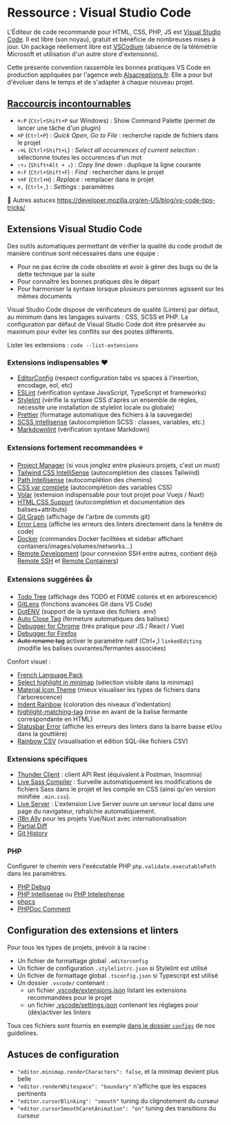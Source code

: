 # Ressource : Visual Studio Code

L'Éditeur de code recommandé pour HTML, CSS, PHP, JS est [Visual Studio Code](https://code.visualstudio.com/). Il est libre (son noyau), gratuit et bénéficie de nombreuses mises à jour. Un package réellement libre est [VSCodium](https://vscodium.com/) (absence de la télémétrie Microsoft et utilisation d'un autre store d'extensions).

Cette présente convention rassemble les bonnes pratiques VS Code en production appliquées par l'agence web [Alsacreations.fr](https://www.alsacreations.fr/). Elle a pour but d'évoluer dans le temps et de s'adapter à chaque nouveau projet.

## [Raccourcis incontournables](https://code.visualstudio.com/docs/getstarted/keybindings#_keyboard-shortcuts-reference)

- `⌘⇧P` (`Ctrl+Shift+P` sur Windows) : Show Command Palette (permet de lancer une tâche d'un plugin)
- `⌘P` (`Ctrl+P`) : _Quick Open_, _Go to File_ : recherche rapide de fichiers dans le projet
- `⇧⌘L` (`Ctrl+Shift+L`) : _Select all occurrences of current selection_ : sélectionne toutes les occurences d'un mot
- `⇧⌥↓` (`Shift+Alt + ↓`) : _Copy line down_ : duplique la ligne courante
- `⌘⇧F` (`Ctrl+Shift+F`) : _Find_ : rechercher dans le projet
- `⌥⌘F` (`Ctrl+H`) : _Replace_ : remplacer dans le projet
- `⌘,` (`Ctrl+,`) : _Settings_ : paramètres

🔖 Autres astuces <https://developer.mozilla.org/en-US/blog/vs-code-tips-tricks/>

## Extensions Visual Studio Code

Des outils automatiques permettant de vérifier la qualité du code produit de manière continue sont nécessaires dans une équipe&nbsp;:

- Pour ne pas écrire de code obsolète et avoir à gérer des bugs ou de la dette technique par la suite
- Pour connaître les bonnes pratiques dès le départ
- Pour harmoniser la syntaxe lorsque plusieurs personnes agissent sur les mêmes documents

Visual Studio Code dispose de vérificateurs de qualité (Linters) par défaut, au minimum dans les langages suivants&nbsp;: CSS, SCSS et PHP. La configuration par défaut de Visual Studio Code doit être préservée au maximum pour éviter les conflits sur des postes différents.

Lister les extensions : `code --list-extensions`

### Extensions indispensables ❤️

- [EditorConfig](https://marketplace.visualstudio.com/items?itemName=EditorConfig.EditorConfig) (respect configuration tabs vs spaces à l'insertion, encodage, eol, etc)
- [ESLint](https://marketplace.visualstudio.com/items?itemName=dbaeumer.vscode-eslint) (vérification syntaxe JavaScript, TypeScript et frameworks)
- [Stylelint](https://marketplace.visualstudio.com/items?itemName=stylelint.vscode-stylelint) (vérifie la syntaxe CSS d'après un ensemble de règles, nécessite une installation de stylelint locale ou globale)
- [Prettier](https://marketplace.visualstudio.com/items?itemName=esbenp.prettier-vscode) (formatage automatique des fichiers à la sauvegarde)
- [SCSS Intellisense](https://marketplace.visualstudio.com/items?itemName=mrmlnc.vscode-scss) (autocomplétion SCSS : classes, variables, etc.)
- [Markdownlint](https://marketplace.visualstudio.com/items?itemName=DavidAnson.vscode-markdownlint) (vérification syntaxe Markdown)

### Extensions fortement recommandées ⭐

- [Project Manager](https://marketplace.visualstudio.com/items?itemName=alefragnani.project-manager) (si vous jonglez entre plusieurs projets, c'est un must)
- [Tailwind CSS IntelliSense](https://marketplace.visualstudio.com/items?itemName=bradlc.vscode-tailwindcss) (autocomplétion des classes Tailwind)
- [Path Intellisense](https://marketplace.visualstudio.com/items?itemName=christian-kohler.path-intellisense) (autocomplétion des chemins)
- [CSS var complete](https://marketplace.visualstudio.com/items?itemName=phoenisx.cssvar) (autocomplétion des variables CSS)
- [Volar](https://marketplace.visualstudio.com/items?itemName=vue.volar) (extension indispensable pour tout projet pour Vuejs / Nuxt)
- [HTML CSS Support](https://marketplace.visualstudio.com/items?itemName=ecmel.vscode-html-css) (autocomplétion et documentation des balises+attributs)
- [Git Graph](https://marketplace.visualstudio.com/items?itemName=mhutchie.git-graph) (affichage de l'arbre de commits git)
- [Error Lens](https://marketplace.visualstudio.com/items?itemName=usernamehw.errorlens) (affiche les erreurs des linters directement dans la fenêtre de code)
- [Docker](https://marketplace.visualstudio.com/items?itemName=ms-azuretools.vscode-docker) (commandes Docker facilitées et sidebar affichant containers/images/volumes/networks...)
- [Remote Development](https://marketplace.visualstudio.com/items?itemName=ms-vscode-remote.vscode-remote-extensionpack) (pour connexion SSH entre autres, contient déjà [Remote SSH](https://marketplace.visualstudio.com/items?itemName=ms-vscode-remote.remote-ssh) et [Remote Containers](https://marketplace.visualstudio.com/items?itemName=ms-vscode-remote.remote-containers))

### Extensions suggérées 👍

- [Todo Tree](https://marketplace.visualstudio.com/items?itemName=Gruntfuggly.todo-tree) (affichage des TODO et FIXME colorés et en arborescence)
- [GitLens](https://marketplace.visualstudio.com/items?itemName=eamodio.gitlens) (fonctions avancées Git dans VS Code)
- [DotENV](https://marketplace.visualstudio.com/items?itemName=mikestead.dotenv) (support de la syntaxe des fichiers .env)
- [Auto Close Tag](https://marketplace.visualstudio.com/items?itemName=formulahendry.auto-close-tag) (fermeture automatiques des balises)
- [Debugger for Chrome](https://marketplace.visualstudio.com/items?itemName=msjsdiag.debugger-for-chrome) (très pratique pour JS / React / Vue)
- [Debugger for Firefox](https://marketplace.visualstudio.com/items?itemName=firefox-devtools.vscode-firefox-debug)
- ~~Auto rename tag~~ activer le paramètre natif (Ctrl+,) `linkedEditing` (modifie les balises ouvrantes/fermantes associées)

Confort visuel :

- [French Language Pack](https://marketplace.visualstudio.com/items?itemName=MS-CEINTL.vscode-language-pack-fr)
- [Select highlight in minimap](https://marketplace.visualstudio.com/items?itemName=mde.select-highlight-minimap) (sélection visible dans la minimap)
- [Material Icon Theme](https://marketplace.visualstudio.com/items?itemName=PKief.material-icon-theme) (mieux visualiser les types de fichiers dans l'arborescence)
- [Indent Rainbow](https://marketplace.visualstudio.com/items?itemName=oderwat.indent-rainbow) (coloration des niveaux d'indentation)
- [highlight-matching-tag](https://marketplace.visualstudio.com/items?itemName=vincaslt.highlight-matching-tag) (mise en avant de la balise fermante correspondante en HTML)
- [Statusbar Error](https://marketplace.visualstudio.com/items?itemName=JoeBerria.statusbarerror) (affiche les erreurs des linters dans la barre basse et/ou dans la gouttière)
- [Rainbow CSV](https://marketplace.visualstudio.com/items?itemName=mechatroner.rainbow-csv) (visualisation et édition SQL-like fichiers CSV)

### Extensions spécifiques

- [Thunder Client](https://marketplace.visualstudio.com/items?itemName=rangav.vscode-thunder-client) : client API Rest (équivalent à Postman, Insomnia)
- [Live Sass Compiler](https://marketplace.visualstudio.com/items?itemName=ritwickdey.live-sass) : Surveille automatiquement les modifications de fichiers Sass dans le projet et les compile en CSS (ainsi qu'en version minifiée `.min.css`).
- [Live Server](https://marketplace.visualstudio.com/items?itemName=ritwickdey.LiveServer) : L'extension Live Server ouvre un serveur local dans une page du navigateur, rafraîchie automatiquement.
- [i18n Ally](lokalise.i18n-ally) pour les projets Vue/Nuxt avec internationalisation
- [Partial Diff](https://marketplace.visualstudio.com/items?itemName=ryu1kn.partial-diff)
- [Git History](https://marketplace.visualstudio.com/items?itemName=donjayamanne.githistory)

### PHP

Configurer le chemin vers l'exécutable PHP `php.validate.executablePath` dans les paramètres.

- [PHP Debug](https://marketplace.visualstudio.com/items?itemName=felixfbecker.php-debug)
- [PHP Intellisense](https://marketplace.visualstudio.com/items?itemName=felixfbecker.php-intellisense) ou [PHP Intelephense](https://marketplace.visualstudio.com/items?itemName=bmewburn.vscode-intelephense-client)
- [phpcs](https://marketplace.visualstudio.com/items?itemName=ikappas.phpcs)
- [PHPDoc Comment](https://marketplace.visualstudio.com/items?itemName=rexshi.phpdoc-comment-vscode-plugin)

## Configuration des extensions et linters

Pour tous les types de projets, prévoir à la racine :

- Un fichier de formattage global `.editorconfig`
- Un fichier de configuration `.stylelintrc.json` si Stylelint est utilisé
- Un fichier de formattage global `.tsconfig.json` si Typescript est utilisé
- Un dossier `.vscode/` contenant :
  - un fichier [.vscode/extensions.json](assets/.vscode/extensions.json) listant les extensions recommandées pour le projet
  - un fichier [.vscode/settings.json](assets/.vscode/settings.json) contenant les réglages pour (dés)activer les linters

Tous ces fichiers sont fournis en exemple [dans le dossier `configs`](https://github.com/alsacreations/kiwipedia/tree/main/configs) de nos guidelines.

## Astuces de configuration

- `"editor.minimap.renderCharacters": false`, et la minimap devient plus belle
- `"editor.renderWhitespace": "boundary"` n'affiche que les espaces pertinents
- `"editor.cursorBlinking": "smooth"` tuning du clignotement du curseur
- `"editor.cursorSmoothCaretAnimation": "on"` tuning des transitions du curseur

